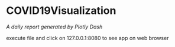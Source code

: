 # COVID19Visualization
*A daily report generated by Plotly Dash* 

execute file and click on 127.0.0.1:8080 to see app on web browser
